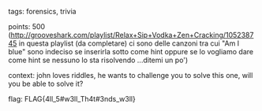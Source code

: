 tags: forensics, trivia

points: 500 (http://grooveshark.com/playlist/Relax+Sip+Vodka+Zen+Cracking/105238745 in questa playlist (da completare) ci sono delle canzoni tra cui "Am I blue" sono indeciso se inserirla sotto come hint oppure se lo vogliamo dare come hint se nessuno lo sta risolvendo ...ditemi un po')

context: john loves riddles, he wants to challenge you to solve this one, will you be able to solve it?

flag: FLAG{4ll_5#w3ll_Th4t#3nds_w3ll}
